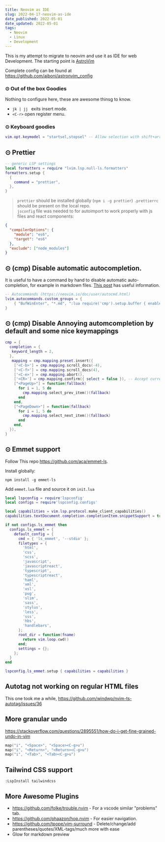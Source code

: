 ```yaml
---
title: Neovim as IDE
slug: 2022-04-17-neovim-as-ide
date_published: 2022-05-01
date_updated: 2022-05-01
tags:
  - Neovim
  - Linux
  - Development
---
```


This is my attempt to migrate to neovim and use it as IDE for web Development.
The starting point is [AstroVim](https://astronvim.github.io/)

Complete config can be found at https://github.com/ajboni/astronvim_config

<!-- more -->

### ⊙ Out of the box Goodies

Nothing to configure here, these are awesome thinsg to know.

- `jk | jj ` exits insert mode.
- `<C-r>` open register menu.

### ⊙ Keyboard goodies

```lua
vim.opt.keymodel = "startsel,stopsel" -- Allow selection with shift+arrow keys
```

## ⊙ Prettier

```lua
-- generic LSP settings
local formatters = require "lvim.lsp.null-ls.formatters"
formatters.setup {
  {
    command = "prettier",
  },
}
```

> `prettier` should be installed globally (`npm i -g prettier`) `.prettierrc` should be present on the local repo.  
> `jsconfig` file was needed to for autoimport to work properly with js files and react components:

```json
{
  "compilerOptions": {
    "module": "es6",
    "target": "es6"
  },
  "exclude": ["node_modules"]
}
```

## ⊙ (cmp) Disable automatic autocompletion.

It is useful to have a command by hand to disable automatic auto-completion, for example in markdown files.
[This post](https://www.reddit.com/r/neovim/comments/rh0ohq/nvimcmp_temporarily_disable_autocompletion/) has useful information.

```lua
-- Autocommands (https://neovim.io/doc/user/autocmd.html)
lvim.autocommands.custom_groups = {
    { "BufWinEnter", "*.md", ":lua require('cmp').setup.buffer { enabled = false }" },
}
```

## ⊙ (cmp) Disable Annoying automcompletion by default and some nice keymappings

```lua
cmp = {
  completion = {
   keyword_length = 2,
  },
   mapping = cmp.mapping.preset.insert({
    ['<C-b>'] = cmp.mapping.scroll_docs(-4),
    ['<C-f>'] = cmp.mapping.scroll_docs(4),
    ['<C-e>'] = cmp.mapping.abort(),
    ['<CR>'] = cmp.mapping.confirm({ select = false }), -- Accept currently selected item. Set `select` to `false` to only confirm explicitly selected items.
    ["<PageUp>"] = function(fallback)
      for i = 1, 5 do
        cmp.mapping.select_prev_item()(fallback)
      end
    end,
    ["<PageDown>"] = function(fallback)
      for i = 1, 5 do
        cmp.mapping.select_next_item()(fallback)
      end
    end,
  }),
}
```

## ⊙ Emmet support

Follow This repo https://github.com/aca/emmet-ls.

Install globally:

```
npm install -g emmet-ls
```

Add `emmet.lua` file and source it on `init.lua`

```lua
local lspconfig = require'lspconfig'
local configs = require'lspconfig.configs'

local capabilities = vim.lsp.protocol.make_client_capabilities()
capabilities.textDocument.completion.completionItem.snippetSupport = true

if not configs.ls_emmet then
  configs.ls_emmet = {
    default_config = {
      cmd = { 'ls_emmet', '--stdio' };
      filetypes = {
        'html',
        'css',
        'scss',
        'javascript',
        'javascriptreact',
        'typescript',
        'typescriptreact',
        'haml',
        'xml',
        'xsl',
        'pug',
        'slim',
        'sass',
        'stylus',
        'less',
        'sss',
        'hbs',
        'handlebars',
      };
      root_dir = function(fname)
        return vim.loop.cwd()
      end;
      settings = {};
    };
  }
end

lspconfig.ls_emmet.setup { capabilities = capabilities }

```

## Autotag not working on regular HTML files

This one took me a while, https://github.com/windwp/nvim-ts-autotag/issues/36

## More granular undo

https://stackoverflow.com/questions/2895551/how-do-i-get-fine-grained-undo-in-vim

```lua
map("i", "<Space>", "<Space><C-g>u")
map("i", "<Return>", "<Return><C-g>u")
map("i", "<Tab>", "<Tab><C-g>u")
```

## Tailwind CSS support

```
:LspInstall tailwindcss
```

## More Awesome Plugins

- https://github.com/folke/trouble.nvim - For a vscode similar "problems" tab.
- https://github.com/phaazon/hop.nvim - For easier navigation.
- https://github.com/tpope/vim-surround - Delete/change/add parentheses/quotes/XML-tags/much more with ease
- Glow for markdown preview

